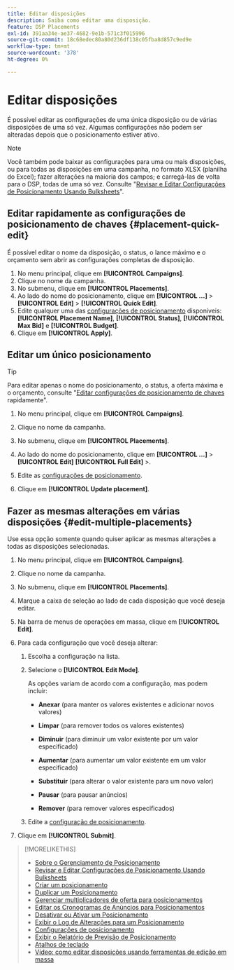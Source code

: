 ```yaml
---
title: Editar disposições
description: Saiba como editar uma disposição.
feature: DSP Placements
exl-id: 391aa34e-ae37-4682-9e1b-571c3f015996
source-git-commit: 18c68edec80a80d236df138c05fba8d857c9ed9e
workflow-type: tm+mt
source-wordcount: '378'
ht-degree: 0%

---
```


# Editar disposições

É possível editar as configurações de uma única disposição ou de várias disposições de uma só vez. Algumas configurações não podem ser alteradas depois que o posicionamento estiver ativo.

<!-- Some placements don't have these options. Clarify which placement types aren't eligible -- is it PG placements, or all placements using private inventory? And anything else? -->

>[!NOTE]
>
>Você também pode baixar as configurações para uma ou mais disposições, ou para todas as disposições em uma campanha, no formato XLSX (planilha do Excel); fazer alterações na maioria dos campos; e carregá-las de volta para o DSP, todas de uma só vez. Consulte &quot;[Revisar e Editar Configurações de Posicionamento Usando Bulksheets](placement-qa.md)&quot;.

## Editar rapidamente as configurações de posicionamento de chaves {#placement-quick-edit}

É possível editar o nome da disposição, o status, o lance máximo e o orçamento sem abrir as configurações completas de disposição.

1. No menu principal, clique em **[!UICONTROL Campaigns]**.
1. Clique no nome da campanha.
1. No submenu, clique em **[!UICONTROL Placements]**.
1. Ao lado do nome do posicionamento, clique em **[!UICONTROL ...]** > **[!UICONTROL Edit]** > **[!UICONTROL Quick Edit]**.
1. Edite qualquer uma das [configurações de posicionamento](placement-settings.md) disponíveis: **[!UICONTROL Placement Name]**, **[!UICONTROL Status]**, **[!UICONTROL Max Bid]** e **[!UICONTROL Budget]**.
1. Clique em **[!UICONTROL Apply]**.

## Editar um único posicionamento

>[!TIP]
>
> Para editar apenas o nome do posicionamento, o status, a oferta máxima e o orçamento, consulte &quot;[Editar configurações de posicionamento de chaves](#placement-quick-edit) rapidamente&quot;.

1. No menu principal, clique em **[!UICONTROL Campaigns]**.

1. Clique no nome da campanha.

1. No submenu, clique em **[!UICONTROL Placements]**.

1. Ao lado do nome do posicionamento, clique em **[!UICONTROL ...]** > **[!UICONTROL Edit]** **[!UICONTROL Full Edit]** >.

1. Edite as [configurações de posicionamento](placement-settings.md).

1. Clique em **[!UICONTROL Update placement]**.

## Fazer as mesmas alterações em várias disposições {#edit-multiple-placements}

Use essa opção somente quando quiser aplicar as mesmas alterações a todas as disposições selecionadas.

1. No menu principal, clique em **[!UICONTROL Campaigns]**.

1. Clique no nome da campanha.

1. No submenu, clique em **[!UICONTROL Placements]**.

1. Marque a caixa de seleção ao lado de cada disposição que você deseja editar.

1. Na barra de menus de operações em massa, clique em **[!UICONTROL Edit]**.

1. Para cada configuração que você deseja alterar:

   1. Escolha a configuração na lista.

   1. Selecione o **[!UICONTROL Edit Mode]**.

      As opções variam de acordo com a configuração, mas podem incluir:

      * **Anexar** (para manter os valores existentes e adicionar novos valores)

      * **Limpar** (para remover todos os valores existentes)

      * **Diminuir** (para diminuir um valor existente por um valor especificado)

      * **Aumentar** (para aumentar um valor existente em um valor especificado)

      * **Substituir** (para alterar o valor existente para um novo valor)

      * **Pausar** (para pausar anúncios)

      * **Remover** (para remover valores especificados)

   1. Edite a [configuração de posicionamento](placement-settings.md).

1. Clique em **[!UICONTROL Submit]**.

>[!MORELIKETHIS]
>
>* [Sobre o Gerenciamento de Posicionamento](placement-about.md)
>* [Revisar e Editar Configurações de Posicionamento Usando Bulksheets](placement-qa.md)
>* [Criar um posicionamento](placement-create.md)
>* [Duplicar um Posicionamento](placement-duplicate.md)
>* [Gerenciar multiplicadores de oferta para posicionamentos](placement-manage-bid-multipliers.md)
>* [Editar os Cronogramas de Anúncios para Posicionamentos](placement-edit-ad-schedule.md)
>* [Desativar ou Ativar um Posicionamento](placement-pause-activate.md)
>* [Exibir o Log de Alterações para um Posicionamento](placement-change-log.md)
>* [Configurações de posicionamento](placement-settings.md)
>* [Exibir o Relatório de Previsão de Posicionamento](/help/dsp/campaign-management/reports/placement-forecast.md)
>* [Atalhos de teclado](/help/dsp/campaign-management/reports/keyboard-shortcuts.md)
>* [Vídeo: como editar disposições usando ferramentas de edição em massa](https://experienceleague.adobe.com/docs/advertising-learn/tutorials/dsp/bulk-edit-placement-tools.html)
